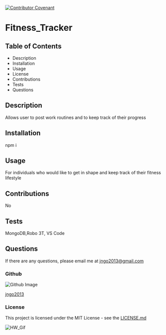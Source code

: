 
[![Contributor Covenant](https://img.shields.io/badge/Contributor%20Covenant-v2.0%20adopted-ff69b4.svg)](https://www.contributor-covenant.org/version/2/0/code_of_conduct/)
  # Fitness_Tracker
  
  ## Table of Contents
  - Description
  - Installation
  - Usage
  - License
  - Contributions
  - Tests
  - Questions
  
  ## Description
  Allows user to post work routines and to keep track of their progress
  
  ## Installation
  npm i

  ## Usage
  For individuals who would like to get in shape and keep track of their fitness lifestyle

  ## Contributions
  No

  ## Tests
  MongoDB,Robo 3T, VS Code

  ## Questions
  If there are any questions, please email me at jngo2013@gmail.com

  ### Github
  ![Github Image](https://avatars2.githubusercontent.com/u/60833100?v=4)  

  [jngo2013](https://github.com/jngo2013)

  ### License
  This project is licensed under the MIT License - see the [LICENSE.md](https://choosealicense.com/licenses/mit/#) 
  

  ![HW_Gif](assets/gifs/Fitness%20Tracker.gif)